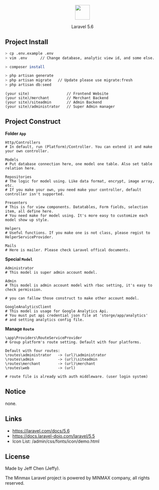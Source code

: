 <p align="center"><img src="https://raw.githubusercontent.com/pikachujeff/MinmaxAdmin/develop/public/admin/images/logo-b.png" height="48"></p>

<p align="center">Laravel 5.6</p>

## Project Install

```bash
> cp .env.example .env
> vim .env      // Change database, analytic view id, and some else.

> composer install

> php artisan generate
> php artisan migrate   // Update please use migrate:fresh
> php artisan db:seed
```

```
(your site)                 // Frontend Website
(your site)/merchant        // Merchant Backend
(your site)/siteadmin       // Admin Backend
(your site)/administrator   // Super Admin manager
```

## Project Construct

**Folder `App`**
```
Http/Controllers
# In default, run (Platform)/Controller. You can extend it and make your own controller.

Models
# Put database connection here, one model one table. Also set table relation here.

Repositories
# The logic for model using. Like data format, encrypt, image array, etc.
# If you make your own, you need make your controller, default controller isn't supported.

Presenters
# This is for view components. Datatables, Form fields, selection item, all define here.
# You need make for model using. It's more easy to customize each model show up style.

Helpers
# Useful functions. If you make one is not class, please regist to HelperServiceProvider.

Mails
# Here is mailer. Please check Laravel offical documents.
```

**Special `Model`**
```
Administrator
# This model is super admin account model.

Admin
# This model is admin account model with rbac setting, it's easy to check permission.

# you can fallow those construct to make other account model.

GoogleAnalyticsClient
# This model is usage for Google Analytics Api.
# You must put api credential json file at 'storge/app/analytics'
# and setting analytics config file.
```

**Manage `Route`**
```
\app\Providers\RouteServiceProvider
# Group platform's route setting. Default with four platforms.

Default with four routes:
\routes\administrator   -> (url)\administrator
\routes\admin           -> (url)\siteadmin
\routes\merchant        -> (url)\merchant
\routes\web             -> (url)

# route file is already with auth middleware. (user login system)
```

## Notice

none.

## Links

* https://laravel.com/docs/5.6
* https://docs.laravel-dojo.com/laravel/5.5
* Icon List: /admin/css/fonts/icon/demo.html

## License

Made by Jeff Chen (Jeffy).

The Minmax Laravel project is powered by MINMAX company, all rights reserved.
